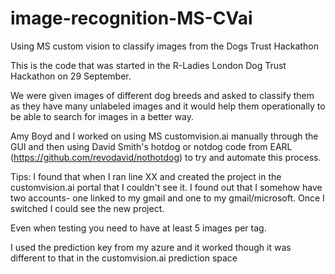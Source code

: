 # image-recognition-MS-CVai
Using MS custom vision to classify images from the Dogs Trust Hackathon

This is the code that was started in the R-Ladies London Dog Trust Hackathon on 29 September.

We were given images of different dog breeds and asked to classify them as they have many unlabeled images and it would help them operationally to be able to search for images in a better way.

Amy Boyd and I worked on using MS customvision.ai manually through the GUI and then using David Smith's hotdog or notdog code from EARL (https://github.com/revodavid/nothotdog) to try and automate this process.

Tips:
I found that when I ran line XX and created the project in the customvision.ai portal that I couldn't see it. I found out that I somehow have two accounts- one linked to my gmail and one to my gmail/microsoft. Once I switched I could see the new project. 

Even when testing you need to have at least 5 images per tag.

I used the prediction key from my azure and it worked though it was different to that in the customvision.ai prediction space

